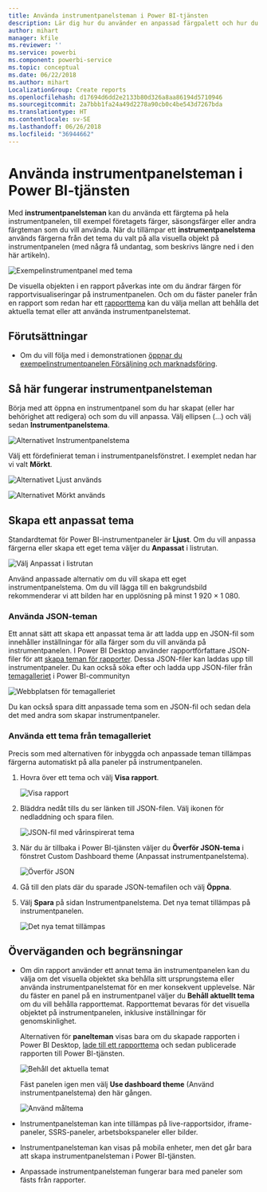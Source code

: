 ```yaml
---
title: Använda instrumentpanelsteman i Power BI-tjänsten
description: Lär dig hur du använder en anpassad färgpalett och hur du tillämpar den på en hel instrumentpanel i Power BI-tjänsten
author: mihart
manager: kfile
ms.reviewer: ''
ms.service: powerbi
ms.component: powerbi-service
ms.topic: conceptual
ms.date: 06/22/2018
ms.author: mihart
LocalizationGroup: Create reports
ms.openlocfilehash: d17694d6dd2e2133b80d326a8aa86194d5710946
ms.sourcegitcommit: 2a7bbb1fa24a49d2278a90cb0c4be543d7267bda
ms.translationtype: HT
ms.contentlocale: sv-SE
ms.lasthandoff: 06/26/2018
ms.locfileid: "36944662"
---
```

# <a name="use-dashboard-themes-in-power-bi-service"></a>Använda instrumentpanelsteman i Power BI-tjänsten
Med **instrumentpanelsteman** kan du använda ett färgtema på hela instrumentpanelen, till exempel företagets färger, säsongsfärger eller andra färgteman som du vill använda. När du tillämpar ett **instrumentpanelstema** används färgerna från det tema du valt på alla visuella objekt på instrumentpanelen (med några få undantag, som beskrivs längre ned i den här artikeln).

![Exempelinstrumentpanel med tema](media/service-dashboard-themes/power-bi-full-dashboard-theme.png)

De visuella objekten i en rapport påverkas inte om du ändrar färgen för rapportvisualiseringar på instrumentpanelen. Och om du fäster paneler från en rapport som redan har ett [rapporttema](desktop-report-themes.md) kan du välja mellan att behålla det aktuella temat eller att använda instrumentpanelstemat.


## <a name="prerequisites"></a>Förutsättningar
* Om du vill följa med i demonstrationen [öppnar du exempelinstrumentpanelen Försäljning och marknadsföring](sample-datasets.md).


## <a name="how-dashboard-themes-work"></a>Så här fungerar instrumentpanelsteman
Börja med att öppna en instrumentpanel som du har skapat (eller har behörighet att redigera) och som du vill anpassa. Välj ellipsen (...) och välj sedan **Instrumentpanelstema**. 

![Alternativet Instrumentpanelstema](media/service-dashboard-themes/power-bi-dashboard-theme.png)

Välj ett fördefinierat teman i instrumentpanelsfönstret.  I exemplet nedan har vi valt **Mörkt**.

![Alternativet Ljust används](media/service-dashboard-themes/power-bi-theme-menu.png)

![Alternativet Mörkt används](media/service-dashboard-themes/power-bi-theme-dark.png)

## <a name="create-a-custom-theme"></a>Skapa ett anpassat tema

Standardtemat för Power BI-instrumentpaneler är **Ljust**. Om du vill anpassa färgerna eller skapa ett eget tema väljer du **Anpassat** i listrutan. 

![Välj Anpassat i listrutan](media/service-dashboard-themes/power-bi-theme-custom.png)

Använd anpassade alternativ om du vill skapa ett eget instrumentpanelstema. Om du vill lägga till en bakgrundsbild rekommenderar vi att bilden har en upplösning på minst 1 920 × 1 080.  

### <a name="using-json-themes"></a>Använda JSON-teman
Ett annat sätt att skapa ett anpassat tema är att ladda upp en JSON-fil som innehåller inställningar för alla färger som du vill använda på instrumentpanelen. I Power BI Desktop använder rapportförfattare JSON-filer för att [skapa teman för rapporter](desktop-report-themes.md). Dessa JSON-filer kan laddas upp till instrumentpaneler. Du kan också söka efter och ladda upp JSON-filer från [temagalleriet](https://community.powerbi.com/t5/Themes-Gallery/bd-p/ThemesGallery) i Power BI-communityn 

![Webbplatsen för temagalleriet](media/service-dashboard-themes/power-bi-theme-gallery.png)

Du kan också spara ditt anpassade tema som en JSON-fil och sedan dela det med andra som skapar instrumentpaneler. 

### <a name="use-a-theme-from-the-theme-gallery"></a>Använda ett tema från temagalleriet

Precis som med alternativen för inbyggda och anpassade teman tillämpas färgerna automatiskt på alla paneler på instrumentpanelen. 

1. Hovra över ett tema och välj **Visa rapport**.

    ![Visa rapport](media/service-dashboard-themes/power-bi-choose-theme.png)

2. Bläddra nedåt tills du ser länken till JSON-filen.  Välj ikonen för nedladdning och spara filen.

    ![JSON-fil med vårinspirerat tema](media/service-dashboard-themes/power-bi-theme-json.png)

3. När du är tillbaka i Power BI-tjänsten väljer du **Överför JSON-tema** i fönstret Custom Dashboard theme (Anpassat instrumentpanelstema).

    ![Överför JSON](media/service-dashboard-themes/power-bi-upload-theme.png)

4. Gå till den plats där du sparade JSON-temafilen och välj **Öppna**.

5. Välj **Spara** på sidan Instrumentpanelstema. Det nya temat tillämpas på instrumentpanelen.

    ![Det nya temat tillämpas](media/service-dashboard-themes/power-bi-json.png)

## <a name="considerations-and-limitations"></a>Överväganden och begränsningar

* Om din rapport använder ett annat tema än instrumentpanelen kan du välja om det visuella objektet ska behålla sitt ursprungstema eller använda instrumentpanelstemat för en mer konsekvent upplevelse. När du fäster en panel på en instrumentpanel väljer du **Behåll aktuellt tema** om du vill behålla rapporttemat. Rapporttemat bevaras för det visuella objektet på instrumentpanelen, inklusive inställningar för genomskinlighet. 

    Alternativen för **panelteman** visas bara om du skapade rapporten i Power BI Desktop, [lade till ett rapporttema](desktop-report-themes.md) och sedan publicerade rapporten till Power BI-tjänsten. 

    ![Behåll det aktuella temat](media/service-dashboard-themes/power-bi-keep-current.png)

    Fäst panelen igen men välj **Use dashboard theme** (Använd instrumentpanelstema) den här gången.

    ![Använd måltema](media/service-dashboard-themes/power-bi-use-destination.png)

* Instrumentpanelsteman kan inte tillämpas på live-rapportsidor, iframe-paneler, SSRS-paneler, arbetsbokspaneler eller bilder.
* Instrumentpanelsteman kan visas på mobila enheter, men det går bara att skapa instrumentpanelsteman i Power BI-tjänsten. 
* Anpassade instrumentpanelsteman fungerar bara med paneler som fästs från rapporter. 

